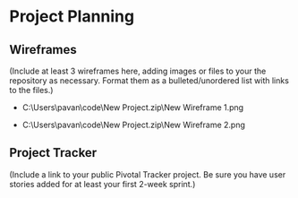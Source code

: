 # Project Planning

## Wireframes

(Include at least 3 wireframes here, adding images or files to your the repository as necessary. Format them as a bulleted/unordered list with links to the files.)

* C:\Users\pavan\code\New Project.zip\New Wireframe 1.png

* C:\Users\pavan\code\New Project.zip\New Wireframe 2.png

## Project Tracker

(Include a link to your public Pivotal Tracker project. Be sure you have user stories added for at least your first 2-week sprint.)
